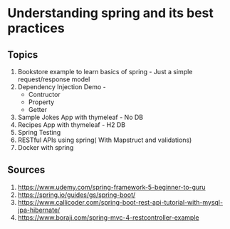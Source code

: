 # Understanding spring and its best practices

## Topics

1. Bookstore example to learn basics of spring - Just a simple request/response model
2. Dependency Injection Demo - 
    * Contructor
    * Property
    * Getter
3. Sample Jokes App with thymeleaf - No DB
4. Recipes App with thymeleaf - H2 DB
5. Spring Testing
6. RESTful APIs using spring( With Mapstruct and validations)
7. Docker with spring

## Sources

1. https://www.udemy.com/spring-framework-5-beginner-to-guru
2. https://spring.io/guides/gs/spring-boot/
3. https://www.callicoder.com/spring-boot-rest-api-tutorial-with-mysql-jpa-hibernate/
4. https://www.boraji.com/spring-mvc-4-restcontroller-example